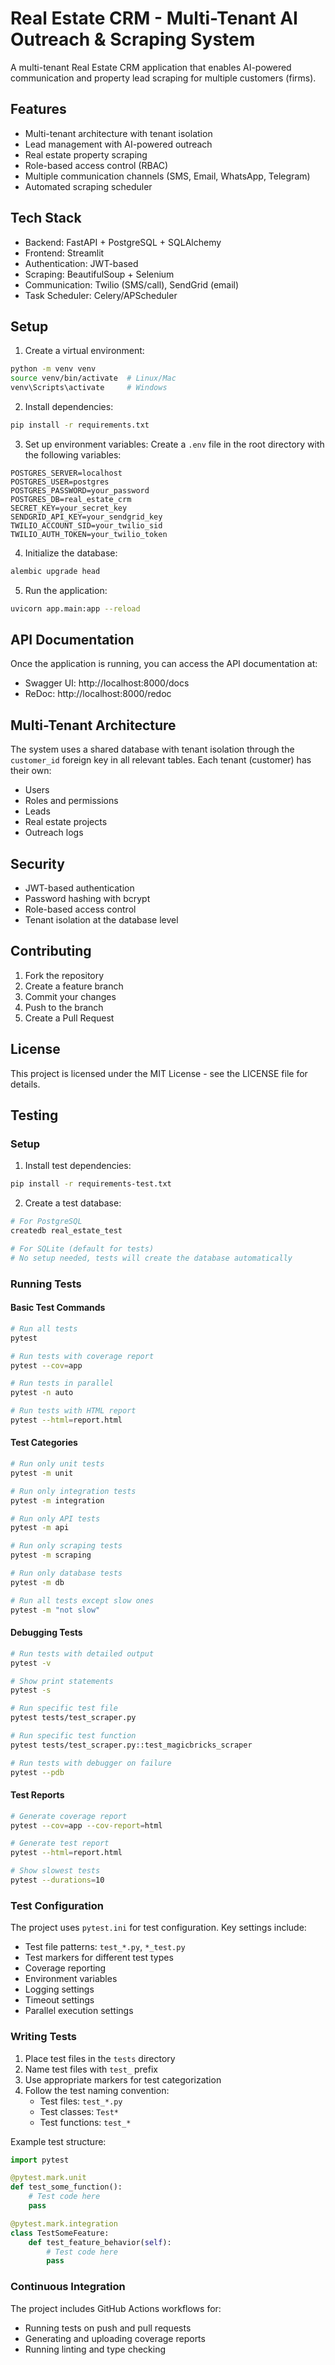 # Real Estate CRM - Multi-Tenant AI Outreach & Scraping System

A multi-tenant Real Estate CRM application that enables AI-powered communication and property lead scraping for multiple customers (firms).

## Features

- Multi-tenant architecture with tenant isolation
- Lead management with AI-powered outreach
- Real estate property scraping
- Role-based access control (RBAC)
- Multiple communication channels (SMS, Email, WhatsApp, Telegram)
- Automated scraping scheduler

## Tech Stack

- Backend: FastAPI + PostgreSQL + SQLAlchemy
- Frontend: Streamlit
- Authentication: JWT-based
- Scraping: BeautifulSoup + Selenium
- Communication: Twilio (SMS/call), SendGrid (email)
- Task Scheduler: Celery/APScheduler

## Setup

1. Create a virtual environment:
```bash
python -m venv venv
source venv/bin/activate  # Linux/Mac
venv\Scripts\activate     # Windows
```

2. Install dependencies:
```bash
pip install -r requirements.txt
```

3. Set up environment variables:
Create a `.env` file in the root directory with the following variables:
```
POSTGRES_SERVER=localhost
POSTGRES_USER=postgres
POSTGRES_PASSWORD=your_password
POSTGRES_DB=real_estate_crm
SECRET_KEY=your_secret_key
SENDGRID_API_KEY=your_sendgrid_key
TWILIO_ACCOUNT_SID=your_twilio_sid
TWILIO_AUTH_TOKEN=your_twilio_token
```

4. Initialize the database:
```bash
alembic upgrade head
```

5. Run the application:
```bash
uvicorn app.main:app --reload
```

## API Documentation

Once the application is running, you can access the API documentation at:
- Swagger UI: http://localhost:8000/docs
- ReDoc: http://localhost:8000/redoc

## Multi-Tenant Architecture

The system uses a shared database with tenant isolation through the `customer_id` foreign key in all relevant tables. Each tenant (customer) has their own:
- Users
- Roles and permissions
- Leads
- Real estate projects
- Outreach logs

## Security

- JWT-based authentication
- Password hashing with bcrypt
- Role-based access control
- Tenant isolation at the database level

## Contributing

1. Fork the repository
2. Create a feature branch
3. Commit your changes
4. Push to the branch
5. Create a Pull Request

## License

This project is licensed under the MIT License - see the LICENSE file for details.

## Testing

### Setup

1. Install test dependencies:
```bash
pip install -r requirements-test.txt
```

2. Create a test database:
```bash
# For PostgreSQL
createdb real_estate_test

# For SQLite (default for tests)
# No setup needed, tests will create the database automatically
```

### Running Tests

#### Basic Test Commands

```bash
# Run all tests
pytest

# Run tests with coverage report
pytest --cov=app

# Run tests in parallel
pytest -n auto

# Run tests with HTML report
pytest --html=report.html
```

#### Test Categories

```bash
# Run only unit tests
pytest -m unit

# Run only integration tests
pytest -m integration

# Run only API tests
pytest -m api

# Run only scraping tests
pytest -m scraping

# Run only database tests
pytest -m db

# Run all tests except slow ones
pytest -m "not slow"
```

#### Debugging Tests

```bash
# Run tests with detailed output
pytest -v

# Show print statements
pytest -s

# Run specific test file
pytest tests/test_scraper.py

# Run specific test function
pytest tests/test_scraper.py::test_magicbricks_scraper

# Run tests with debugger on failure
pytest --pdb
```

#### Test Reports

```bash
# Generate coverage report
pytest --cov=app --cov-report=html

# Generate test report
pytest --html=report.html

# Show slowest tests
pytest --durations=10
```

### Test Configuration

The project uses `pytest.ini` for test configuration. Key settings include:

- Test file patterns: `test_*.py`, `*_test.py`
- Test markers for different test types
- Coverage reporting
- Environment variables
- Logging settings
- Timeout settings
- Parallel execution settings

### Writing Tests

1. Place test files in the `tests` directory
2. Name test files with `test_` prefix
3. Use appropriate markers for test categorization
4. Follow the test naming convention:
   - Test files: `test_*.py`
   - Test classes: `Test*`
   - Test functions: `test_*`

Example test structure:
```python
import pytest

@pytest.mark.unit
def test_some_function():
    # Test code here
    pass

@pytest.mark.integration
class TestSomeFeature:
    def test_feature_behavior(self):
        # Test code here
        pass
```

### Continuous Integration

The project includes GitHub Actions workflows for:
- Running tests on push and pull requests
- Generating and uploading coverage reports
- Running linting and type checking 